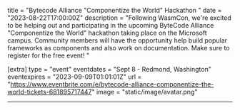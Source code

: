 title = "Bytecode Alliance \"Componentize the World\" Hackathon "
date = "2023-08-22T17:00:00Z"
description = "Following WasmCon, we're excited to be helping out and participating in the upcoming ByteCode Alliance \"Componentize the World\" hackathon taking place on the Microsoft campus. Community members will have the opportunity help build popular frameworks as components and also work on documentation. Make sure to register for the free event! "

[extra]
type = "event"
eventdates = "Sept 8 - Redmond, Washington"
eventexpires = "2023-09-09T01:01:01Z"
url = "https://www.eventbrite.com/e/bytecode-alliance-componentize-the-world-tickets-681895717447"
image = "static/image/avatar.png"

---

